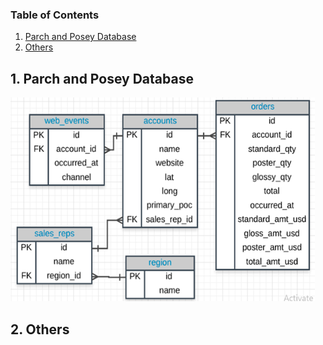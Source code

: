 ### Table of Contents
1. [Parch and Posey Database](#project)
2. [Others](#other)

## 1. Parch and Posey Database <a id = 'project'></a>
![Datamodel](https://github.com/KEVIN-VN642/SQL-Structure-Query-Language/blob/main/Parch_and_Posey_Database/datamodel1.png)

## 2. Others <a id = 'other'></a>
